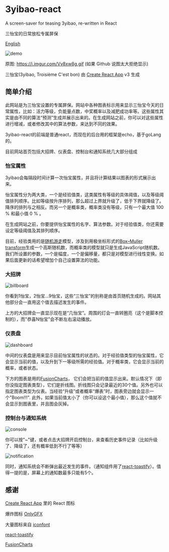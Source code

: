# 3yibao-react
A screen-saver for teasing 3yibao, re-written in React

三怡宝的日常放松专属屏保

[English](./README.md)

![demo](https://i.imgur.com/Vv8xw8g.gif)

原图: https://i.imgur.com/Vv8xw8g.gif (如果 Github 说图太大拒绝显示)

三怡宝(3yibao, Troisième C'est bon) 由 [Create React App](https://github.com/facebook/create-react-app) v3 生成

## 简单介绍

此网站是为三怡宝设置的专属屏保。网站中各种图表标示用来显示三怡宝今天的日常属性，比如：活力等级，负能量点数，中奖概率以及减肥成功率等。这些属性其实是由不同的算法“预测”生成并展示出来的。在生成网站之前，你可以对这些属性进行增减，或者修改其中的算法参数，来达到不同的效果。

3yibao-react的前端是普通react，而现在的后台用的框架是echo，基于goLang的。

目前网站首页包括大招牌、仪表盘、控制台和通知系统几大部分组成

### 怡宝属性

3yibao会每隔段时间计算一次怡宝属性，并且将计算结果以图表的形式展示出来。

怡宝属性分为两大类，一个是经验值类，这类属性有等级的具体阈值，以及等级阈值排列顺序。比如等级按升序排列，那么超过上界就升级了，低于下界就降级了。降序的排列与之相反。而另一个是概率类，概率类没有等级，只有一个最大值 100 % 和最小值 0 % 。

在生成网站之前，你要提供怡宝属性的名字、算法参数。对于经验值类，你还需要设定等级阈值及其排列顺序。

目前，经验类用的是[随机游走](https://en.wikipedia.org/wiki/Random_walk)模型，涉及到用极坐标形式的[Box–Muller transform](https://en.wikipedia.org/wiki/Box%E2%80%93Muller_transform)生成一个高斯随机数，而概率类的模型就只是生成JavaScript随机数。我们所设置的参数，一个是幅度，一个是偏移量，都只是对模型进行线性变换。如果后面更新的话希望增加个自己设置算法的功能。

### 大招牌
![billboard](https://i.imgur.com/t8uOFjz.png)

你看到1怡宝，2怡宝...9怡宝，这些“三怡宝”的别称是由首页随机生成的。网站其他部分会一直用这个值去描述发生的事件。

上方的大招牌会一直显示现在是“几怡宝”。周围的灯会一直转圈亮（这个是脚本控制的），而"恭喜N怡宝"会不断左右滚动播放。

### 仪表盘

![dashboard](https://i.imgur.com/g4QpQMy.png)

中间的仪表盘是用来显示目前怡宝属性的状态的。对于经验值类型的怡宝属性，它会显示当前的值，以及升到下一等级所需的经验值。对于概率类，它会显示当前的概率，或者状态。

下方的图表是用的[FusionCharts](https://github.com/fusioncharts/fusioncharts-dist)， 它们会把当前的值显示出来。默认情况下（即你没指定图表类型），它们是折线图。折线图只会记录最近的30个值。另外也可以指定图表类型为仪表。当经验“升级”或者概率“爆表”时，图表旁边就会显示一个"Boom!!!". 此外，如果当前值太小了（你可以设这个最小值），那么这个值就不会显示到图表里，并且图会灰掉。

### 控制台与通知系统

![console](https://i.imgur.com/N4mxSxu.png)

你可以按"~"键，或者点击大招牌开启控制台，来查看历史事件记录（比如升级了、降级了，还有概率低到不行了等等）

![notification](https://i.imgur.com/CLOP0vA.png)

同时，通知系统会不断弹出最近发生的事件。（通知组件用了[react-toastify](https://github.com/fkhadra/react-toastify)）。值得一提的是，屏幕上的通知数最多只能有5个。

## 感谢

[Create React App](https://github.com/facebook/create-react-app) 里的 React 图标

爆炸图标 [OnlyGFX](https://www.onlygfx.com/6-starburst-explosion-comic-vector-png-transparent-svg/)

大量图标来自 [iconfont](https://www.iconfont.cn)

[react-toastify](https://github.com/fkhadra/react-toastify)

[FusionCharts](https://github.com/fusioncharts/fusioncharts-dist)

